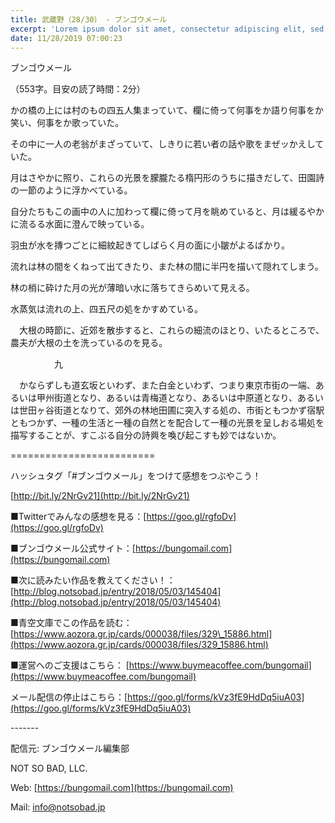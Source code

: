 ```yaml
---
title: 武蔵野（28/30） - ブンゴウメール
excerpt: 'Lorem ipsum dolor sit amet, consectetur adipiscing elit, sed do eiusmod tempor incididunt ut labore et dolore magna aliqua. Praesent elementum facilisis leo vel fringilla est ullamcorper eget. At imperdiet dui accumsan sit amet nulla facilisi morbi tempus.'
date: 11/28/2019 07:00:23
---
```


ブンゴウメール

（553字。目安の読了時間：2分）

かの橋の上には村のもの四五人集まっていて、欄に倚って何事をか語り何事をか笑い、何事をか歌っていた。

その中に一人の老翁がまざっていて、しきりに若い者の話や歌をまぜッかえしていた。

月はさやかに照り、これらの光景を朦朧たる楕円形のうちに描きだして、田園詩の一節のように浮かべている。

自分たちもこの画中の人に加わって欄に倚って月を眺めていると、月は緩るやかに流るる水面に澄んで映っている。

羽虫が水を摶つごとに細紋起きてしばらく月の面に小皺がよるばかり。

流れは林の間をくねって出てきたり、また林の間に半円を描いて隠れてしまう。

林の梢に砕けた月の光が薄暗い水に落ちてきらめいて見える。

水蒸気は流れの上、四五尺の処をかすめている。

　大根の時節に、近郊を散歩すると、これらの細流のほとり、いたるところで、農夫が大根の土を洗っているのを見る。

　　　　　九

　かならずしも道玄坂といわず、また白金といわず、つまり東京市街の一端、あるいは甲州街道となり、あるいは青梅道となり、あるいは中原道となり、あるいは世田ヶ谷街道となりて、郊外の林地田圃に突入する処の、市街ともつかず宿駅ともつかず、一種の生活と一種の自然とを配合して一種の光景を呈しおる場処を描写することが、すこぶる自分の詩興を喚び起こすも妙ではないか。

\=========================

ハッシュタグ「#ブンゴウメール」をつけて感想をつぶやこう！　

[http://bit.ly/2NrGv21](http://bit.ly/2NrGv21)

■Twitterでみんなの感想を見る：[https://goo.gl/rgfoDv](https://goo.gl/rgfoDv)

■ブンゴウメール公式サイト：[https://bungomail.com](https://bungomail.com)

■次に読みたい作品を教えてください！：[http://blog.notsobad.jp/entry/2018/05/03/145404](http://blog.notsobad.jp/entry/2018/05/03/145404)

■青空文庫でこの作品を読む：[https://www.aozora.gr.jp/cards/000038/files/329\_15886.html](https://www.aozora.gr.jp/cards/000038/files/329_15886.html)

■運営へのご支援はこちら： [https://www.buymeacoffee.com/bungomail](https://www.buymeacoffee.com/bungomail)

メール配信の停止はこちら：[https://goo.gl/forms/kVz3fE9HdDq5iuA03](https://goo.gl/forms/kVz3fE9HdDq5iuA03)

\-------

配信元: ブンゴウメール編集部

NOT SO BAD, LLC.

Web: [https://bungomail.com](https://bungomail.com)

Mail: info@notsobad.jp
